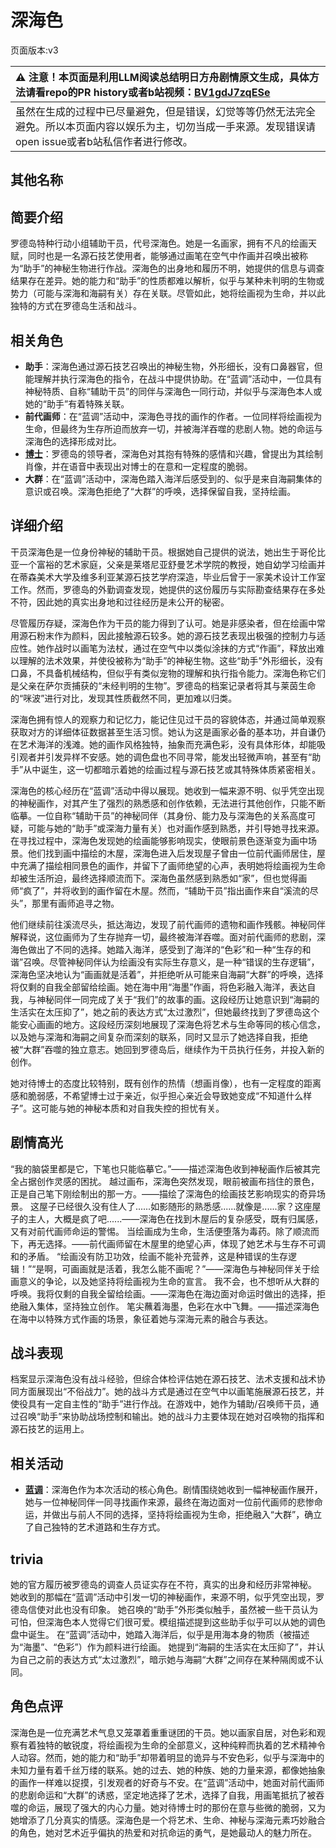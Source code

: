 # 深海色
页面版本:v3
 

| :warning: 注意！本页面是利用LLM阅读总结明日方舟剧情原文生成，具体方法请看repo的PR history或者b站视频：[BV1gdJ7zqESe](https://www.bilibili.com/video/BV1gdJ7zqESe/)         |
|:----------------------------|
| 虽然在生成的过程中已尽量避免，但是错误，幻觉等等仍然无法完全避免。所以本页面内容以娱乐为主，切勿当成一手来源。发现错误请open issue或者b站私信作者进行修改。|



## 其他名称

## 简要介绍
罗德岛特种行动小组辅助干员，代号深海色。她是一名画家，拥有不凡的绘画天赋，同时也是一名源石技艺使用者，能够通过画笔在空气中作画并召唤出被称为“助手”的神秘生物进行作战。深海色的出身地和履历不明，她提供的信息与调查结果存在差异。她的能力和“助手”的性质都难以解析，似乎与某种未判明的生物或势力（可能与深海和海嗣有关）存在关联。尽管如此，她将绘画视为生命，并以此独特的方式在罗德岛生活和战斗。
## 相关角色
-   **助手**：深海色通过源石技艺召唤出的神秘生物，外形细长，没有口鼻器官，但能理解并执行深海色的指令，在战斗中提供协助。在“蓝调”活动中，一位具有神秘特质、自称“辅助干员”的同伴与深海色一同行动，并似乎与深海色本人或她的“助手”有着特殊关联。
-   **前代画师**：在“蓝调”活动中，深海色寻找的画作的作者。一位同样将绘画视为生命，但最终为生存所迫而放弃一切，并被海洋吞噬的悲剧人物。她的命运与深海色的选择形成对比。
-   **[博士](extended_char_bo_shi.md)**：罗德岛的领导者，深海色对其抱有特殊的感情和兴趣，曾提出为其绘制肖像，并在语音中表现出对博士的在意和一定程度的脆弱。
-   **大群**：在“蓝调”活动中，深海色踏入海洋后感受到的、似乎是来自海嗣集体的意识或召唤。深海色拒绝了“大群”的呼唤，选择保留自我，坚持绘画。
## 详细介绍
干员深海色是一位身份神秘的辅助干员。根据她自己提供的说法，她出生于哥伦比亚一个富裕的艺术家庭，父亲是莱塔尼亚舒曼艺术学院的教授，她自幼学习绘画并在蒂森美术大学及维多利亚某源石技艺学府深造，毕业后曾于一家美术设计工作室工作。然而，罗德岛的外勤调查发现，她提供的这份履历与实际勘查结果存在多处不符，因此她的真实出身地和过往经历是未公开的秘密。

尽管履历存疑，深海色作为干员的能力得到了认可。她是非感染者，但在绘画中常用源石粉末作为颜料，因此接触源石较多。她的源石技艺表现出极强的控制力与适应性。她作战时以画笔为法杖，通过在空气中以类似涂抹的方式“作画”，释放出难以理解的法术效果，并使役被称为“助手”的神秘生物。这些“助手”外形细长，没有口鼻，不具备机械结构，但似乎有类似宠物的理解和执行指令能力。深海色称它们是父亲在萨尔贡捕获的“未经判明的生物”。罗德岛的档案记录者将其与莱茵生命的“咪波”进行对比，发现其性质截然不同，更加难以归类。

深海色拥有惊人的观察力和记忆力，能记住见过干员的容貌体态，并通过简单观察获取对方的详细体征数据甚至生活习惯。她认为这是画家必备的基本功，并自谦仍在艺术海洋的浅滩。她的画作风格独特，抽象而充满色彩，没有具体形体，却能吸引观者并引发异样不安感。她的调色盘也不同寻常，能发出轻微声响，甚至有“助手”从中诞生，这一切都暗示着她的绘画过程与源石技艺或其特殊体质紧密相关。

深海色的核心经历在“蓝调”活动中得以展现。她收到一幅来源不明、似乎凭空出现的神秘画作，对其产生了强烈的熟悉感和创作依赖，无法进行其他创作，只能不断临摹。一位自称“辅助干员”的神秘同伴（其身份、能力及与深海色的关系高度可疑，可能与她的“助手”或深海力量有关）也对画作感到熟悉，并引导她寻找来源。在寻找过程中，深海色发现她的绘画能够影响现实，使眼前景色逐渐变为画中场景。他们找到画中描绘的木屋，深海色进入后发现屋子曾由一位前代画师居住，屋中充满了描绘相同景色的画作，并留下了画师绝望的心声，表明她将绘画视为生命却被生活所迫，最终选择顺流而下。深海色虽然感到熟悉如“家”，但也觉得画师“疯了”，并将收到的画作留在木屋。然而，“辅助干员”指出画作来自“溪流的尽头”，那里有画师追寻之物。

他们继续前往溪流尽头，抵达海边，发现了前代画师的遗物和画作残骸。神秘同伴解释说，这位画师为了生存抛弃一切，最终被海洋吞噬。面对前代画师的悲剧，深海色做出了不同的选择。她踏入海洋，感受到了海洋的“色彩”和一种“生存的和谐”召唤。尽管神秘同伴认为绘画没有实际生存意义，是一种“错误的生存逻辑”，深海色坚决地认为“画画就是活着”，并拒绝听从可能来自海嗣“大群”的呼唤，选择将仅剩的自我全部留给绘画。她在海中用“海墨”作画，将色彩融入海洋，表达自我，与神秘同伴一同完成了关于“我们”的故事的画。这段经历让她意识到“海嗣的生活实在太压抑了”，她之前的表达方式“太过激烈”，但她最终找到了罗德岛这个能安心画画的地方。这段经历深刻地展现了深海色将艺术与生命等同的核心信念，以及她与深海和海嗣之间复杂而深刻的联系，同时又显示了她选择自我，拒绝被“大群”吞噬的独立意志。她回到罗德岛后，继续作为干员执行任务，并投入新的创作。

她对待博士的态度比较特别，既有创作的热情（想画肖像），也有一定程度的距离感和脆弱感，不希望博士过于亲近，似乎担心亲近会导致她变成“不知道什么样子”。这可能与她的神秘本质和对自我失控的担忧有关。
## 剧情高光
“我的脑袋里都是它，下笔也只能临摹它。”——描述深海色收到神秘画作后被其完全占据创作灵感的困扰。
越过画布，深海色突然发现，眼前被画布挡住的景色，正是自己笔下刚绘制出的那一方。——描绘了深海色的绘画技艺影响现实的奇异场景。
这屋子已经很久没有住人了......如影随形的熟悉感......就像是......家？这座屋子的主人，大概是疯了吧......——深海色在找到木屋后的复杂感受，既有归属感，又有对前代画师命运的警惕。
当绘画成为生命，生活便堕落为毒药。除了顺流而下，再无选择。——前代画师留在木屋里的绝望心声，体现了她艺术与生存不可调和的矛盾。
“绘画没有防卫功效，绘画不能补充营养，这是种错误的生存逻辑！”“是啊，可画画就是活着，我怎么能不画呢？”——深海色与神秘同伴关于绘画意义的争论，以及她坚持将绘画视为生命的宣言。
我不会，也不想听从大群的呼唤。我将仅剩的自我全留给绘画。——深海色在海边面对命运时做出的选择，拒绝融入集体，坚持独立创作。
笔尖蘸着海墨，色彩在水中飞舞。——描述深海色在海中以特殊方式作画的场景，象征着她与深海元素的融合与表达。
## 战斗表现
档案显示深海色没有战斗经验，但综合体检评估她在源石技艺、法术支援和战术协同方面展现出“不俗战力”。她的战斗方式是通过在空气中以画笔施展源石技艺，并使役具有一定自主性的“助手”进行作战。在游戏中，她作为辅助/召唤师干员，通过召唤“助手”来协助战场控制和输出。她的战斗力主要体现在她对召唤物的指挥和源石技艺的运用上。
## 相关活动
-   **[蓝调](../stories/story_deepcl_set_2.md)**：深海色作为本次活动的核心角色。剧情围绕她收到一幅神秘画作展开，她与一位神秘同伴一同寻找画作来源，最终在海边面对一位前代画师的悲惨命运，并做出与前人不同的选择，坚持将绘画视为生命，拒绝融入“大群”，确立了自己独特的艺术道路和生存方式。
## trivia
她的官方履历被罗德岛的调查人员证实存在不符，真实的出身和经历非常神秘。
她收到的那幅在“蓝调”活动中引发一切的神秘画作，来源不明，似乎凭空出现，罗德岛信使对此也没有印象。
她召唤的“助手”外形类似触手，虽然被一些干员认为可怕，但深海色本人觉得它们很可爱。模组描述提到这些助手似乎可以从她的调色盘中诞生。
在“蓝调”活动中，她踏入海洋后，似乎是用海本身的物质（被描述为“海墨”、“色彩”）作为颜料进行绘画。
她提到“海嗣的生活实在太压抑了”，并认为自己之前的表达方式“太过激烈”，暗示她与海嗣“大群”之间存在某种隔阂或不认同。
## 角色点评
深海色是一位充满艺术气息又笼罩着重重谜团的干员。她以画家自居，对色彩和观察有着独特的敏锐度，将绘画视为生命的全部意义，这种纯粹而执着的艺术精神令人动容。然而，她的能力和“助手”却带着明显的诡异与不安色彩，似乎与深海中的未知力量有着千丝万缕的联系。她的过去、她的种族、她的力量来源，都像她抽象的画作一样难以捉摸，引发观者的好奇与不安。在“蓝调”活动中，她面对前代画师的悲剧命运和“大群”的诱惑，坚定地选择了艺术，选择了自我，用画笔抵抗了被吞噬的命运，展现了强大的内心力量。她对待博士时的那份在意与些微的脆弱，又为她增添了几分真实的情感。深海色是一个将艺术、生命、神秘与深海元素巧妙融合的角色，她对艺术近乎偏执的热爱和对抗命运的勇气，是她最动人的魅力所在。